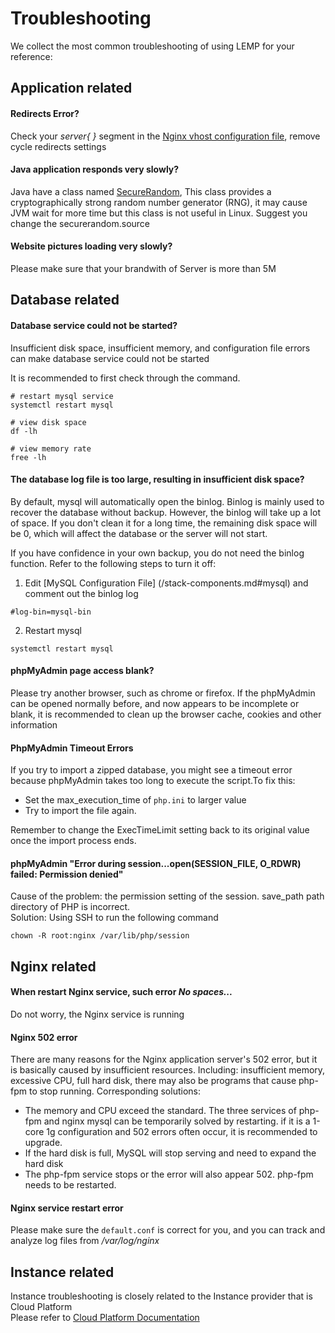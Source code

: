 # Troubleshooting

We collect the most common troubleshooting of using LEMP for your reference:

## Application related

#### Redirects Error?

Check your *server{ }* segment in the [Nginx vhost configuration file](/stack-components.md#nginx), remove cycle redirects settings

#### Java application responds very slowly?
Java have a class named [SecureRandom](https://docs.oracle.com/javase/8/docs/api/java/security/SecureRandom.html), This class provides a cryptographically strong random number generator (RNG), it may cause JVM wait for more time but this class is not useful in Linux. Suggest you change the securerandom.source

#### Website pictures loading very slowly?
Please make sure that your brandwith of Server is more than 5M

## Database related

#### Database service could not be started?

Insufficient disk space, insufficient memory, and configuration file errors can make database service could not be started  

It is recommended to first check through the command.

```shell
# restart mysql service
systemctl restart mysql

# view disk space
df -lh

# view memory rate
free -lh
```

#### The database log file is too large, resulting in insufficient disk space?

By default, mysql will automatically open the binlog. Binlog is mainly used to recover the database without backup. However, the binlog will take up a lot of space. If you don't clean it for a long time, the remaining disk space will be 0, which will affect the database or the server will not start.

If you have confidence in your own backup, you do not need the binlog function. Refer to the following steps to turn it off:

1. Edit [MySQL Configuration File] (/stack-components.md#mysql) and comment out the binlog log   
```
#log-bin=mysql-bin
```
2. Restart mysql
```
systemctl restart mysql
```
#### phpMyAdmin page access blank?

Please try another browser, such as chrome or firefox. If the phpMyAdmin can be opened normally before, and now appears to be incomplete or blank, it is recommended to clean up the browser cache, cookies and other information

#### PhpMyAdmin Timeout Errors
If you try to import a zipped database, you might see a timeout error because phpMyAdmin takes too long to execute the script.To fix this:

- Set the max_execution_time of `php.ini` to larger value
- Try to import the file again.

Remember to change the ExecTimeLimit setting back to its original value once the import process ends.

#### phpMyAdmin "Error during session...open(SESSION_FILE, O_RDWR) failed: Permission denied"

Cause of the problem: the permission setting of the session. save_path path directory of PHP is incorrect.  
Solution: Using SSH to run the following command  
```shell
chown -R root:nginx /var/lib/php/session
```

## Nginx related

#### When restart Nginx service, such error *No spaces...*

Do not worry, the Nginx service is running

#### Nginx 502 error
There are many reasons for the Nginx application server's 502 error, but it is basically caused by insufficient resources. Including: insufficient memory, excessive CPU, full hard disk, there may also be programs that cause php-fpm to stop running. Corresponding solutions:

- The memory and CPU exceed the standard. The three services of php-fpm and nginx mysql can be temporarily solved by restarting. if it is a 1-core 1g configuration and 502 errors often occur, it is recommended to upgrade.
- If the hard disk is full, MySQL will stop serving and need to expand the hard disk
- The php-fpm service stops or the error will also appear 502. php-fpm needs to be restarted.

#### Nginx service restart error
Please make sure the `default.conf` is correct for you, and you can track and analyze log files from */var/log/nginx*

## Instance related

Instance troubleshooting is closely related to the Instance provider that is Cloud Platform   
Please refer to [Cloud Platform Documentation](https://support.websoft9.com/docs/faq/tech-instance.html)